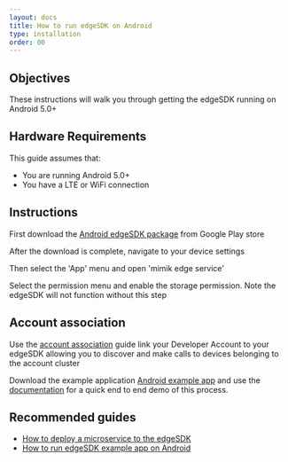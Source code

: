 ```yaml
---
layout: docs
title: How to run edgeSDK on Android
type: installation
order: 00
---
```


## Objectives

These instructions will walk you through getting the edgeSDK running on Android 5.0+

## Hardware Requirements

This guide assumes that:

- You are running Android 5.0+
- You have a LTE or WiFi connection

## Instructions

First download the [Android edgeSDK package](https://play.google.com/store/apps/details?id=com.mimik.edgeservice) from Google Play store

After the download is complete, navigate to your device settings

Then select the 'App' menu and open 'mimik edge service'

Select the permission menu and enable the storage permission. Note the edgeSDK will not function without this step

## Account association

Use the [account association](/docs/1.1.0/getting-started/account-association.html) guide link your Developer Account to your edgeSDK allowing you to discover and make calls to devices belonging to the account cluster 

Download the example application  [Android example app](https://github.com/mimikgit/edgeSDK/example/Android%20Hello%20App) and use the [documentation](/docs/1.1.0/example-apps/how-to-run-edgesdk-example-app-on-android.html)  for a quick end to end demo of this process.

## Recommended guides

- [How to deploy a microservice to the edgeSDK](/docs/1.1.0/microservices/how-to-deploy-example-microservice.html)
- [How to run edgeSDK example app on Android](/docs/1.1.0/example-apps/how-to-run-edgesdk-example-app-on-android.html) 